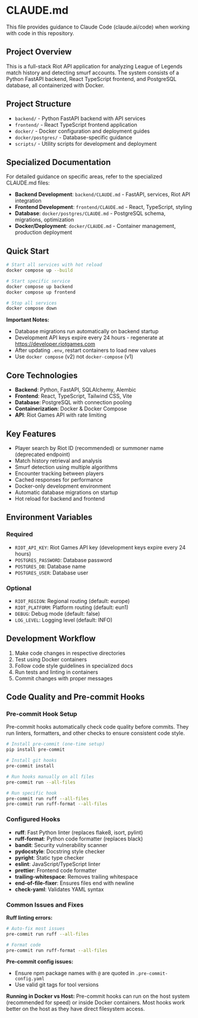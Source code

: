 # CLAUDE.md

This file provides guidance to Claude Code (claude.ai/code) when working with code in this repository.

## Project Overview

This is a full-stack Riot API application for analyzing League of Legends match history and detecting smurf accounts. The system consists of a Python FastAPI backend, React TypeScript frontend, and PostgreSQL database, all containerized with Docker.

## Project Structure

- `backend/` - Python FastAPI backend with API services
- `frontend/` - React TypeScript frontend application
- `docker/` - Docker configuration and deployment guides
- `docker/postgres/` - Database-specific guidance
- `scripts/` - Utility scripts for development and deployment

## Specialized Documentation

For detailed guidance on specific areas, refer to the specialized CLAUDE.md files:

- **Backend Development**: `backend/CLAUDE.md` - FastAPI, services, Riot API integration
- **Frontend Development**: `frontend/CLAUDE.md` - React, TypeScript, styling
- **Database**: `docker/postgres/CLAUDE.md` - PostgreSQL schema, migrations, optimization
- **Docker/Deployment**: `docker/CLAUDE.md` - Container management, production deployment

## Quick Start

```bash
# Start all services with hot reload
docker compose up --build

# Start specific service
docker compose up backend
docker compose up frontend

# Stop all services
docker compose down
```

**Important Notes:**
- Database migrations run automatically on backend startup
- Development API keys expire every 24 hours - regenerate at https://developer.riotgames.com
- After updating `.env`, restart containers to load new values
- Use `docker compose` (v2) not `docker-compose` (v1)

## Core Technologies

- **Backend**: Python, FastAPI, SQLAlchemy, Alembic
- **Frontend**: React, TypeScript, Tailwind CSS, Vite
- **Database**: PostgreSQL with connection pooling
- **Containerization**: Docker & Docker Compose
- **API**: Riot Games API with rate limiting

## Key Features

- Player search by Riot ID (recommended) or summoner name (deprecated endpoint)
- Match history retrieval and analysis
- Smurf detection using multiple algorithms
- Encounter tracking between players
- Cached responses for performance
- Docker-only development environment
- Automatic database migrations on startup
- Hot reload for backend and frontend

## Environment Variables

### Required
- `RIOT_API_KEY`: Riot Games API key (development keys expire every 24 hours)
- `POSTGRES_PASSWORD`: Database password
- `POSTGRES_DB`: Database name
- `POSTGRES_USER`: Database user

### Optional
- `RIOT_REGION`: Regional routing (default: europe)
- `RIOT_PLATFORM`: Platform routing (default: eun1)
- `DEBUG`: Debug mode (default: false)
- `LOG_LEVEL`: Logging level (default: INFO)

## Development Workflow

1. Make code changes in respective directories
2. Test using Docker containers
3. Follow code style guidelines in specialized docs
4. Run tests and linting in containers
5. Commit changes with proper messages

## Code Quality and Pre-commit Hooks

### Pre-commit Hook Setup

Pre-commit hooks automatically check code quality before commits. They run linters, formatters, and other checks to ensure consistent code style.

```bash
# Install pre-commit (one-time setup)
pip install pre-commit

# Install git hooks
pre-commit install

# Run hooks manually on all files
pre-commit run --all-files

# Run specific hook
pre-commit run ruff --all-files
pre-commit run ruff-format --all-files
```

### Configured Hooks

- **ruff**: Fast Python linter (replaces flake8, isort, pylint)
- **ruff-format**: Python code formatter (replaces black)
- **bandit**: Security vulnerability scanner
- **pydocstyle**: Docstring style checker
- **pyright**: Static type checker
- **eslint**: JavaScript/TypeScript linter
- **prettier**: Frontend code formatter
- **trailing-whitespace**: Removes trailing whitespace
- **end-of-file-fixer**: Ensures files end with newline
- **check-yaml**: Validates YAML syntax

### Common Issues and Fixes

**Ruff linting errors:**
```bash
# Auto-fix most issues
pre-commit run ruff --all-files

# Format code
pre-commit run ruff-format --all-files
```

**Pre-commit config issues:**
- Ensure npm package names with `@` are quoted in `.pre-commit-config.yaml`
- Use valid git tags for tool versions

**Running in Docker vs Host:**
Pre-commit hooks can run on the host system (recommended for speed) or inside Docker containers. Most hooks work better on the host as they have direct filesystem access.
